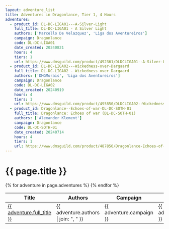 ```yaml
---
layout: adventure_list
title: Adventures in Dragonlance, Tier 1, 4 Hours
adventures:
  - product_id: DL-DC-LIGA01---A-Silver-Light
    full_title: DL-DC-LIGA01 - A Silver Light
    authors: ['Marcello De Velazquez', 'Liga dos Aventureiros']
    campaign: Dragonlance
    code: DL-DC-LIGA01
    date_created: 20240821
    hours: 4
    tiers: 1
    url: https://www.dmsguild.com/product/492361/DLDCLIGA01--A-Silver-Light?filters=0_0_100057_0_0_0_0_0
  - product_id: DL-DC-LIGA02---Wickedness-over-Dargaard
    full_title: DL-DC-LIGA02 - Wickedness over Dargaard
    authors: ['DMGMorais', 'Liga dos Aventureiros']
    campaign: Dragonlance
    code: DL-DC-LIGA02
    date_created: 20240919
    hours: 4
    tiers: 1
    url: https://www.dmsguild.com/product/495850/DLDCLIGA02--Wickedness-over-Dargaard?filters=45470_0_0_0_0_0
  - product_id: Dragonlance--Echoes-of-war-DL-DC-SOTH-01
    full_title: Dragonlance: Echoes of war (DL-DC-SOTH-01)
    authors: ['Alexander Klement']
    campaign: Dragonlance
    code: DL-DC-SOTH-01
    date_created: 20240714
    hours: 4
    tiers: 1
    url: https://www.dmsguild.com/product/487856/Dragonlance-Echoes-of-war-DLDCSOTH01?filters=0_0_100057_0_0_0_0_0
---
```


<h1 class="page-title">{{ page.title }}</h1>

<table class="adventure-table">
  <thead>
    <tr>
      <th>Title</th>
      <th>Authors</th>
      <th>Campaign</th>
      <th>Code</th>
      <th>Date</th>
      <th>Hours</th>
      <th>Tier</th>
    </tr>
  </thead>
  <tbody>
    {% for adventure in page.adventures %}
    <tr>
      <td><a href="{{ adventure.url }}">{{ adventure.full_title }}</a></td>
      <td>{{ adventure.authors | join: ", " }}</td>
      <td>{{ adventure.campaign }}</td>
      <td>{{ adventure.code }}</td>
      <td>{{ adventure.date_created }}</td>
      <td>{{ adventure.hours }}</td>
      <td>{{ adventure.tiers }}</td>
    </tr>
    {% endfor %}
  </tbody>
</table>
